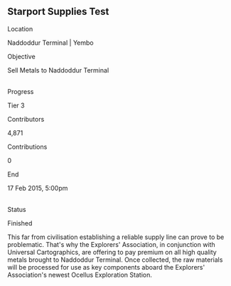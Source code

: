 ## Starport Supplies Test

Location

Naddoddur Terminal \| Yembo

Objective

Sell Metals to Naddoddur Terminal

\
Progress

Tier 3

Contributors

4,871

Contributions

0

End

17 Feb 2015, 5:00pm

\
Status

Finished

This far from civilisation establishing a reliable supply line can prove
to be problematic. That\'s why the Explorers\' Association, in
conjunction with Universal Cartographics, are offering to pay premium on
all high quality metals brought to Naddoddur Terminal. Once collected,
the raw materials will be processed for use as key components aboard the
Explorers\' Association\'s newest Ocellus Exploration Station.
